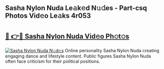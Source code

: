 ## Sasha Nylon Nuda Le𝚊k𝚎d N𝚞𝚍es - Part-csq Photos Vid𝚎o Le𝚊ks 4r053

# <h2><a href="http://fbfhwhv.evod.top/?m=Sasha+Nylon+Nuda">🔗 👉🔴 Sasha Nylon Nuda Vid𝚎o Ph𝚘t𝚘s</a></h2>

[![Sasha Nylon Nuda N𝚞d𝚎s](https://i.imgur.com/8V9OHl7.gif)](http://fbfhwhv.evod.top/?m=Sasha+Nylon+Nuda)
Online personality Sasha Nylon Nuda creating engaging dance and lifestyle content. Public figures Sasha Nylon Nuda often face criticism for their political positions. 
